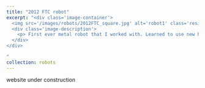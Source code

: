 ```yaml
---
title: "2012 FTC robot"
excerpt: "<div class='image-container'>
  <img src='/images/robots/2012FTC_square.jpg' alt='robot1' class='resizable-image'>
  <div class='image-description'>
    <p> First ever metal robot that I worked with. Learned to use new hardwares such as servos. </p>
  </div>
</div>

"
collection: robots
---
```

website under construction